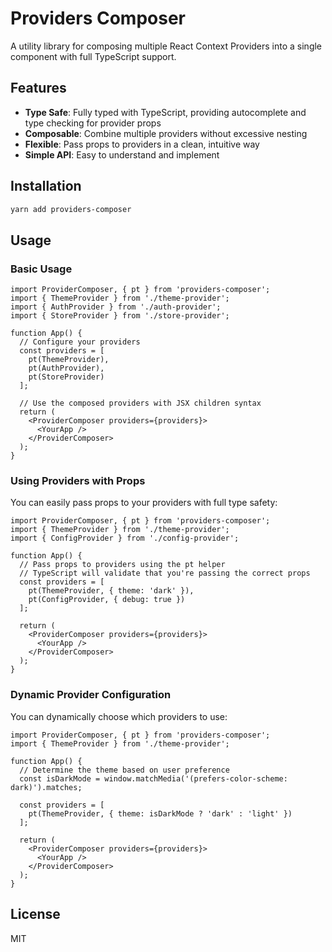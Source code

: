 # Providers Composer

A utility library for composing multiple React Context Providers into a single component with full TypeScript support.

## Features

- **Type Safe**: Fully typed with TypeScript, providing autocomplete and type checking for provider props
- **Composable**: Combine multiple providers without excessive nesting
- **Flexible**: Pass props to providers in a clean, intuitive way
- **Simple API**: Easy to understand and implement

## Installation

```bash
yarn add providers-composer
```

## Usage

### Basic Usage

```tsx
import ProviderComposer, { pt } from 'providers-composer';
import { ThemeProvider } from './theme-provider';
import { AuthProvider } from './auth-provider';
import { StoreProvider } from './store-provider';

function App() {
  // Configure your providers
  const providers = [
    pt(ThemeProvider),
    pt(AuthProvider),
    pt(StoreProvider)
  ];

  // Use the composed providers with JSX children syntax
  return (
    <ProviderComposer providers={providers}>
      <YourApp />
    </ProviderComposer>
  );
}
```

### Using Providers with Props

You can easily pass props to your providers with full type safety:

```tsx
import ProviderComposer, { pt } from 'providers-composer';
import { ThemeProvider } from './theme-provider';
import { ConfigProvider } from './config-provider';

function App() {
  // Pass props to providers using the pt helper
  // TypeScript will validate that you're passing the correct props
  const providers = [
    pt(ThemeProvider, { theme: 'dark' }),
    pt(ConfigProvider, { debug: true })
  ];

  return (
    <ProviderComposer providers={providers}>
      <YourApp />
    </ProviderComposer>
  );
}
```

### Dynamic Provider Configuration

You can dynamically choose which providers to use:

```tsx
import ProviderComposer, { pt } from 'providers-composer';
import { ThemeProvider } from './theme-provider';

function App() {
  // Determine the theme based on user preference
  const isDarkMode = window.matchMedia('(prefers-color-scheme: dark)').matches;
  
  const providers = [
    pt(ThemeProvider, { theme: isDarkMode ? 'dark' : 'light' })
  ];

  return (
    <ProviderComposer providers={providers}>
      <YourApp />
    </ProviderComposer>
  );
}
```

## License

MIT 